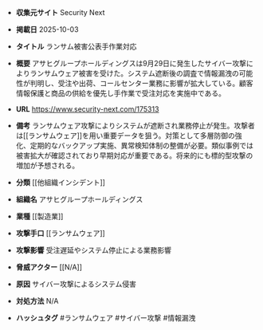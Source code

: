 - **収集元サイト**
Security Next

- **掲載日**
2025-10-03

- **タイトル**
ランサム被害公表手作業対応

- **概要**
アサヒグループホールディングスは9月29日に発生したサイバー攻撃によりランサムウェア被害を受けた。システム遮断後の調査で情報漏洩の可能性が判明し、受注や出荷、コールセンター業務に影響が拡大している。顧客情報保護と商品の供給を優先し手作業で受注対応を実施中である。

- **URL**
https://www.security-next.com/175313

- **備考**
ランサムウェア攻撃によりシステムが遮断され業務停止が発生。攻撃者は[[ランサムウェア]]を用い重要データを狙う。対策として多層防御の強化、定期的なバックアップ実施、異常検知体制の整備が必要。類似事例では被害拡大が確認されており早期対応が重要である。将来的にも標的型攻撃の増加が予想される。

- **分類**
[[他組織インシデント]]

- **組織名**
アサヒグループホールディングス

- **業種**
[[製造業]]

- **攻撃手口**
[[ランサムウェア]]

- **攻撃影響**
受注遅延やシステム停止による業務影響

- **脅威アクター**
[[N/A]]

- **原因**
サイバー攻撃によるシステム侵害

- **対処方法**
N/A

- **ハッシュタグ**
#ランサムウェア #サイバー攻撃 #情報漏洩
